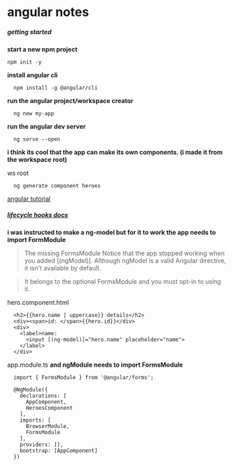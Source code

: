 # angular notes

##### getting started

**start a new npm project**
```
npm init -y
```

**install angular cli**
```
  npm install -g @angular/cli
```


**run the angular project/workspace creator**
```
  ng new my-app
```

**run the angular dev server**
```
  ng serve --open
```

**i think its cool that the app can make its own components. (i made it from the workspace root)**

ws root
```
  ng generate component heroes
```

[angular tutorial](https://angular.io/tutorial)   

##### [lifecycle hooks docs](https://angular.io/guide/lifecycle-hooks#oninit)   


**i was instructed to make a ng-model but for it to work the app needs to import FormModule**
>The missing FormsModule
Notice that the app stopped working when you added [(ngModel)].
Although ngModel is a valid Angular directive, it isn't available by default.

>It belongs to the optional FormsModule and you must opt-in to using it.

hero.component.html
```
  <h2>{{hero.name | uppercase}} details</h2>
  <div><span>id: </span>{{hero.id}}</div>
  <div>
    <label>name:
      <input [(ng-model)]="hero.name" placeholder="name">
    </label>
  </div>
```

app.module.ts
**and ngModule needs to import FormsModule**
```
  import { FormsModule } from '@angular/forms';

  @NgModule({
    declarations: [
      AppComponent,
      HeroesComponent
    ],
    imports: [
      BrowserModule,
      FormsModule
    ],
    providers: [],
    bootstrap: [AppComponent]
  })
```
